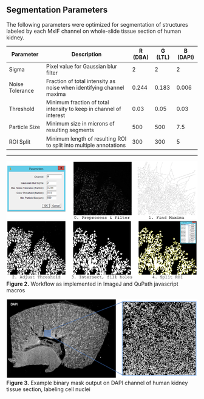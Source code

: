 Segmentation Parameters
---
The following parameters were optimized for segmentation of structures labeled by each MxIF channel on whole-slide tissue section of human kidney.  

| Parameter       | Description                                                          | R (DBA) | G (LTL) | B (DAPI) |
| ---             | ---                                                                  | ---     | ---     | ---      |
| Sigma           | Pixel value for Gaussian blur filter                                 | 2       | 2       | 2        |
| Noise Tolerance | Fraction of total intensity as noise when identifying channel maxima | 0.244   | 0.183   | 0.006    |
| Threshold       | Minimum fraction of total intensity to keep in channel of interest   | 0.03    | 0.05    | 0.03     |
| Particle Size   | Minimum size in microns of resulting segments                        | 500     | 500     | 7.5      |
| ROI Split       | Minimum length of resulting ROI to split into multiple annotations   | 300     | 300     | 5        |

---
![workflow](../inputs/IJ_workflow.png)
__Figure 2.__ Workflow as implemented in ImageJ and QuPath javascript macros

![DAPI](../inputs/DAPI_wholeslide_binmask.png)
__Figure 3.__ Example binary mask output on DAPI channel of human kidney tissue section, labeling cell nuclei

